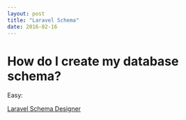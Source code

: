 ```yaml
---
layout: post
title: "Laravel Schema"
date: 2016-02-16
---
```


# How do I create my database schema?

Easy:


[Laravel Schema Designer](http://laravelsd.com/) 

